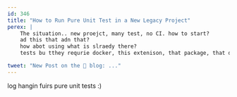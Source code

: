 ```yaml
---
id: 346
title: "How to Run Pure Unit Test in a New Legacy Project"
perex: |
    The situation.. new proejct, many test, no CI. how to start?
    ad this that adn that?
    how abot using what is slraedy there?
    tests bu tthey requrie docker, this extenison, that package, that depency, this secrets setup, this consutrlign with your devops etc..

tweet: "New Post on the 🐘 blog: ..."
---
```



log hangin fuirs pure unit tests :)

